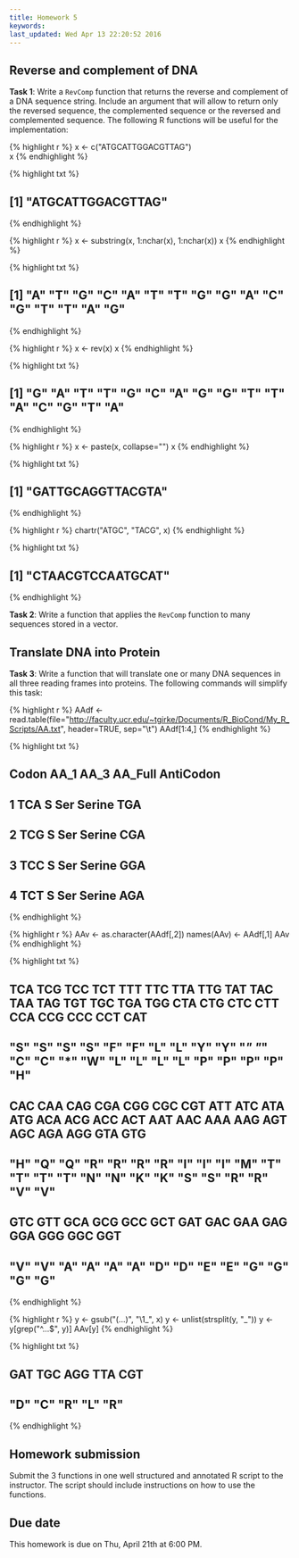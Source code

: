 ```yaml
---
title: Homework 5
keywords: 
last_updated: Wed Apr 13 22:20:52 2016
---
```


## Reverse and complement of DNA

__Task 1__: Write a `RevComp` function that returns the reverse and complement of a DNA sequence string. Include an argument that will allow to return only the reversed sequence, the complemented sequence or the reversed and complemented sequence. The following R functions will be useful for the implementation: 


{% highlight r %}
x <- c("ATGCATTGGACGTTAG")  
x
{% endhighlight %}

{% highlight txt %}
## [1] "ATGCATTGGACGTTAG"
{% endhighlight %}

{% highlight r %}
x <- substring(x, 1:nchar(x), 1:nchar(x)) 
x
{% endhighlight %}

{% highlight txt %}
##  [1] "A" "T" "G" "C" "A" "T" "T" "G" "G" "A" "C" "G" "T" "T" "A" "G"
{% endhighlight %}

{% highlight r %}
x <- rev(x) 
x
{% endhighlight %}

{% highlight txt %}
##  [1] "G" "A" "T" "T" "G" "C" "A" "G" "G" "T" "T" "A" "C" "G" "T" "A"
{% endhighlight %}

{% highlight r %}
x <- paste(x, collapse="")
x
{% endhighlight %}

{% highlight txt %}
## [1] "GATTGCAGGTTACGTA"
{% endhighlight %}

{% highlight r %}
chartr("ATGC", "TACG", x) 
{% endhighlight %}

{% highlight txt %}
## [1] "CTAACGTCCAATGCAT"
{% endhighlight %}

__Task 2__: Write a function that applies the `RevComp` function to many sequences stored in a vector.

## Translate DNA into Protein

__Task 3__: Write a function that will translate one or many DNA sequences in all three reading frames into proteins. The following commands will simplify this task:


{% highlight r %}
AAdf <- read.table(file="http://faculty.ucr.edu/~tgirke/Documents/R_BioCond/My_R_Scripts/AA.txt", header=TRUE, sep="\t") 
AAdf[1:4,]
{% endhighlight %}

{% highlight txt %}
##   Codon AA_1 AA_3 AA_Full AntiCodon
## 1   TCA    S  Ser  Serine       TGA
## 2   TCG    S  Ser  Serine       CGA
## 3   TCC    S  Ser  Serine       GGA
## 4   TCT    S  Ser  Serine       AGA
{% endhighlight %}

{% highlight r %}
AAv <- as.character(AAdf[,2]) 
names(AAv) <- AAdf[,1] 
AAv
{% endhighlight %}

{% highlight txt %}
## TCA TCG TCC TCT TTT TTC TTA TTG TAT TAC TAA TAG TGT TGC TGA TGG CTA CTG CTC CTT CCA CCG CCC CCT CAT 
## "S" "S" "S" "S" "F" "F" "L" "L" "Y" "Y" "*" "*" "C" "C" "*" "W" "L" "L" "L" "L" "P" "P" "P" "P" "H" 
## CAC CAA CAG CGA CGG CGC CGT ATT ATC ATA ATG ACA ACG ACC ACT AAT AAC AAA AAG AGT AGC AGA AGG GTA GTG 
## "H" "Q" "Q" "R" "R" "R" "R" "I" "I" "I" "M" "T" "T" "T" "T" "N" "N" "K" "K" "S" "S" "R" "R" "V" "V" 
## GTC GTT GCA GCG GCC GCT GAT GAC GAA GAG GGA GGG GGC GGT 
## "V" "V" "A" "A" "A" "A" "D" "D" "E" "E" "G" "G" "G" "G"
{% endhighlight %}

{% highlight r %}
y <- gsub("(...)", "\\1_", x) 
y <- unlist(strsplit(y, "_")) 
y <- y[grep("^...$", y)] 
AAv[y] 
{% endhighlight %}

{% highlight txt %}
## GAT TGC AGG TTA CGT 
## "D" "C" "R" "L" "R"
{% endhighlight %}

## Homework submission
Submit the 3 functions in one well structured and annotated R script to the instructor. The script should include instructions on how to use the functions.

## Due date

This homework is due on Thu, April 21th at 6:00 PM.


